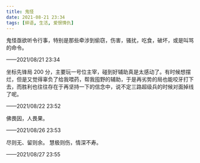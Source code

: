 ```yaml
---
title: 鬼怪
date: 2021-08-21 23:34
tags: [碎语, 生活, 爱恨情仇]
---
```


鬼怪亟欲听令行事，特别是那些牵涉到偷窃，伤害，骚扰，吃食，破坏，或是叫骂的命令。

——2021/08/21 23:34

坐标先锋局 200 分，主要玩一号位主宰，碰到好辅助真是太感动了。有时候想摆烂，但是又觉得辜负了给我喂药，帮我囤野的辅助，于是再劣势的局也能咬牙打下去，而胜利也往往存在于再坚持一下的信念中，说不定三路超级兵的时候对面掉线了呢。

——2021/08/22 23:52

佛畏因，人畏果。

——2021/08/26 23:53

尽则无、留则余。 慧极则伤，情深不寿。

——2021/08/27 23:55
